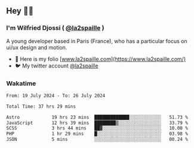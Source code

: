## Hey 👋🏾
### I'm Wilfried Djossi ( <a href="https://twitter.com/la2spaille/" target="_blank">@la2spaille</a> )
A young developer based in Paris (France), who has a particular focus on ui/ux design and motion.

- 🎨 Here is my folio [www.la2spaille.com](https://www.la2spaille.com/)
- 🐦 My twitter account [@la2spaille](https://twitter.com/la2spaille/)

### Wakatime
<!--START_SECTION:waka-->

```txt
From: 19 July 2024 - To: 26 July 2024

Total Time: 37 hrs 29 mins

Astro            19 hrs 23 mins  █████████████░░░░░░░░░░░░   51.73 %
JavaScript       12 hrs 39 mins  ████████▒░░░░░░░░░░░░░░░░   33.79 %
SCSS             3 hrs 44 mins   ██▓░░░░░░░░░░░░░░░░░░░░░░   10.00 %
PHP              1 hr 29 mins    █░░░░░░░░░░░░░░░░░░░░░░░░   03.98 %
JSON             5 mins          ░░░░░░░░░░░░░░░░░░░░░░░░░   00.24 %
```

<!--END_SECTION:waka-->
<!--
**la2spaille/la2spaille** is a ✨ _special_ ✨ repository because its `README.md` (this file) appears on your GitHub profile.

Here are some ideas to get you started:

- 🔭 I’m currently working on ...
- 🌱 I’m currently learning ...
- 👯 I’m looking to collaborate on ...
- 🤔 I’m looking for help with ...
- 💬 Ask me about ...
- 📫 How to reach me: ...
- 😄 Pronouns: ...
- ⚡ Fun fact: ...
-->
